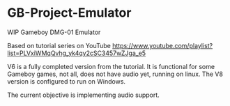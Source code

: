 # GB-Project-Emulator

WIP Gameboy DMG-01 Emulator

Based on tutorial series on YouTube https://www.youtube.com/playlist?list=PLVxiWMqQvhg_yk4qy2cSC3457wZJga_e5

V6 is a fully completed version from the tutorial.  It is functional for some Gameboy games, not all,
does not have audio yet, running on linux.  The V8 version is configured to run on Windows.

The current objective is implementing audio support.
